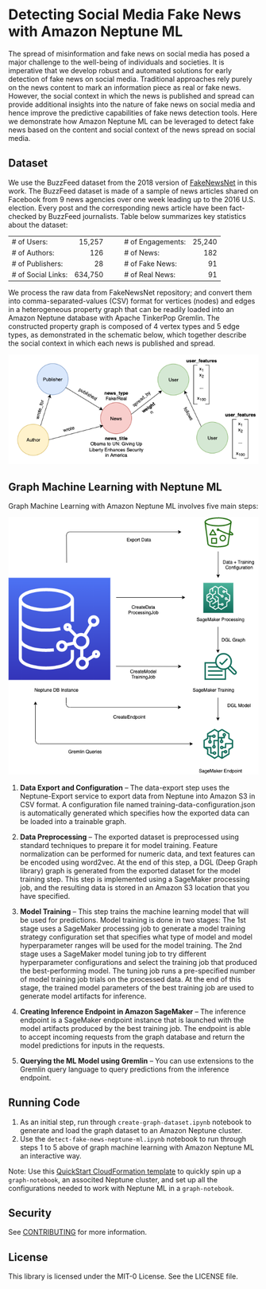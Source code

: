 # Detecting Social Media Fake News with Amazon Neptune ML

The spread of misinformation and fake news on social media has posed a major challenge to the well-being of individuals and societies. It is imperative that we develop robust and automated solutions for early detection of fake news on social media. Traditional approaches rely purely on the news content to mark an information piece as real or fake news. However, the social context in which the news is published and spread can provide additional insights into the nature of fake news on social media and hence improve the predictive capabilities of fake news detection tools.  Here we demonstrate how Amazon Neptune ML can be leveraged to detect fake news based on the content and social context of the news spread on social media.

## Dataset

We use the BuzzFeed dataset from the 2018 version of [FakeNewsNet](https://github.com/KaiDMML/FakeNewsNet) in this work. The BuzzFeed dataset is made of a sample of news articles shared on Facebook from 9 news agencies over one week leading up to the 2016 U.S. election. Every post and the corresponding news article have been fact-checked by BuzzFeed journalists. Table below summarizes key statistics about the dataset:

|                    |         |   |   |                   |        |
|--------------------|--------:|---|---|-------------------|-------:|
| # of Users:        |  15,257 |   |   | # of Engagements: | 25,240 |
| # of Authors:      |     126 |   |   | # of News:        |    182 |
| # of Publishers:   |      28 |   |   | # of Fake News:   |     91 |
| # of Social Links: | 634,750 |   |   | # of Real News:   |     91 |

We process the raw data from FakeNewsNet repository; and convert them into comma-separated-values (CSV) format for vertices (nodes) and edges in a heterogeneous property graph that can be readily loaded into an Amazon Neptune database with Apache TinkerPop Gremlin. The constructed property graph is composed of 4 vertex types and 5 edge types, as demonstrated in the schematic below, which together describe the social context in which each news is published and spread. 

![Graph Schematic](img/graph-schematic.png)

## Graph Machine Learning with Neptune ML

Graph Machine Learning with Amazon Neptune ML involves five main steps:

![Neptune ML Workflow](img/neptune-ML-workflow.png)

1. **Data Export and Configuration** – The data-export step uses the Neptune-Export service to export data from Neptune into Amazon S3 in CSV format. A configuration file named training-data-configuration.json is automatically generated which specifies how the exported data can be loaded into a trainable graph.

2. **Data Preprocessing** – The exported dataset is preprocessed using standard techniques to prepare it for model training. Feature normalization can be performed for numeric data, and text features can be encoded using word2vec. At the end of this step, a DGL (Deep Graph library) graph is generated from the exported dataset for the model training step. This step is implemented using a SageMaker processing job, and the resulting data is stored in an Amazon S3 location that you have specified.

3. **Model Training** – This step trains the machine learning model that will be used for predictions. Model training is done in two stages: The 1st stage uses a SageMaker processing job to generate a model training strategy configuration set that specifies what type of model and model hyperparameter ranges will be used for the model training. The 2nd stage uses a SageMaker model tuning job to try different hyperparameter configurations and select the training job that produced the best-performing model. The tuning job runs a pre-specified number of model training job trials on the processed data. At the end of this stage, the trained model parameters of the best training job are used to generate model artifacts for inference.

4. **Creating Inference Endpoint in Amazon SageMaker** – The inference endpoint is a SageMaker endpoint instance that is launched with the model artifacts produced by the best training job. The endpoint is able to accept incoming requests from the graph database and return the model predictions for inputs in the requests. 

5. **Querying the ML Model using Gremlin** – You can use extensions to the Gremlin query language to query predictions from the inference endpoint.

## Running Code
1. As an initial step, run through `create-graph-dataset.ipynb` notebook to generate and load the graph dataset to an Amazon Neptune cluster.
2. Use the `detect-fake-news-neptune-ml.ipynb` notebook to run through steps 1 to 5 above of graph machine learning with Amazon Neptune ML an interactive way.

Note: Use this [QuickStart CloudFormation template](https://docs.aws.amazon.com/neptune/latest/userguide/machine-learning-quick-start.html) to quickly spin up a `graph-notebook`, an associted Neptune cluster, and set up all the configurations needed to work with Neptune ML in a `graph-notebook`. 

## Security

See [CONTRIBUTING](CONTRIBUTING.md#security-issue-notifications) for more information.

## License

This library is licensed under the MIT-0 License. See the LICENSE file.

